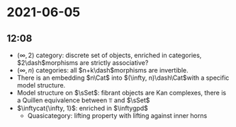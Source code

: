 # 2021-06-05

## 12:08

- $(\infty, 2)$ category: discrete set of objects, enriched in categories, $2\dash$morphisms are strictly associative?
- $(\infty, n)$ categories: all $n+k\dash$morphisms are invertible.
- There is an embedding $n\Cat$ into $(\infty, n)\dash\Cat$with a specific model structure.
- Model structure on $\sSet$: fibrant objects are Kan complexes, there is a Quillen equivalence between $\Top$ and $\sSet$
- $\inftycat{\infty, 1}$: enriched in $\inftygpd$
  - Quasicategory: lifting property with lifting against inner horns
